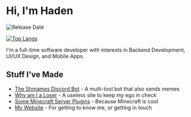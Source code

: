 # Hi, I'm Haden
![Release Date](https://img.shields.io/badge/Release%20date-Nov%201997-success)

[![Top Langs](https://github-readme-stats.vercel.app/api/top-langs/?username=Cynicalvoe&theme=darcula&layout=compact)](https://github.com/anuraghazra/github-readme-stats)

I'm a full-time software developer with interests in Backend Development, UI/UX Design, and Mobile Apps.

## Stuff I've Made
- [The Shmames Discord Bot](https://discord.com/api/oauth2/authorize?client_id=377639048573091860&permissions=70642752&redirect_uri=https%3A%2F%2Fdiscordapp.com%2Fapi%2Foauth2%2Fauthorize&scope=bot) - A multi-tool bot that also sends memes
- [Why am I a Loser](https://github.com/Cynicalvoe/WhyAmIALoser) - A useless site to keep my ego in check
- [Some Minecraft Server Plugins](https://gitlab.com/cynic-s-server-plugins) - Because Minecraft is cool
- [My Website](https://hadenwatne.com/) - For getting to know me, or getting in touch

